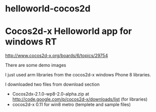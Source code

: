 helloworld-cocos2d
==================

Cocos2d-x Helloworld app for windows RT
=======================================

http://www.cocos2d-x.org/boards/6/topics/29754

There are some demo images

I just used arm libraries from the cocos2d-x windows Phone 8 libraries.

I downloaded two files from download section
- Cocos2dx-2.1.0-wp8-2.0-alpha.zip at http://code.google.com/p/cocos2d-x/downloads/list (for libraries)
- cocos2d-x 0.11 for win8 metro (templete and sample files)
